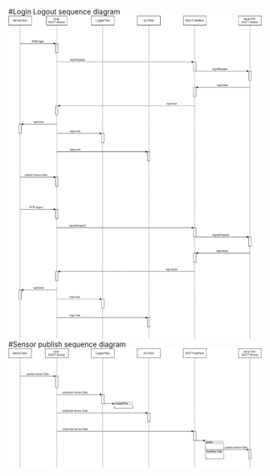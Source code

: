 #Login Logout sequence diagram
![GitHub Logo](/images/loginlogout.png)
#Sensor publish sequence diagram
![GitHub Logo](/images/sensorLoop.png)
